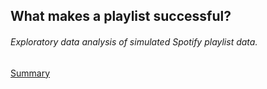 ## What makes a playlist successful? <br/>
######  Exploratory data analysis of simulated Spotify playlist data.
[Summary](https://github.com/joshorenstein/spot/blob/master/Playlists.pdf) <br/>

